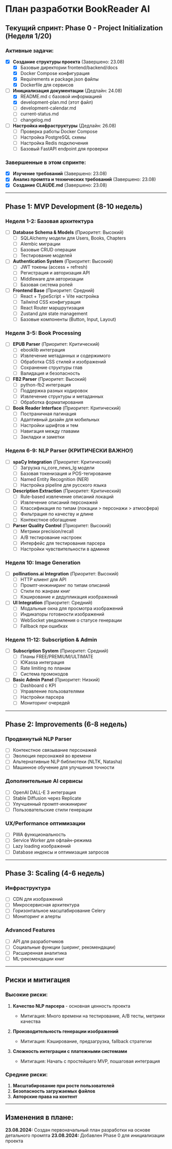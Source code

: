 # План разработки BookReader AI

## Текущий спринт: Phase 0 - Project Initialization (Неделя 1/20)

### Активные задачи:
- [x] **Создание структуры проекта** (Завершено: 23.08)
  - [x] Базовые директории frontend/backend/docs
  - [x] Docker Compose конфигурация
  - [x] Requirements и package.json файлы
  - [x] Dockerfile для сервисов

- [ ] **Инициализация документации** (Дедлайн: 24.08)
  - [x] README.md с базовой информацией
  - [x] development-plan.md (этот файл)  
  - [ ] development-calendar.md
  - [ ] current-status.md
  - [ ] changelog.md

- [ ] **Настройка инфраструктуры** (Дедлайн: 26.08)
  - [ ] Проверка работы Docker Compose
  - [ ] Настройка PostgreSQL схемы
  - [ ] Настройка Redis подключения
  - [ ] Базовый FastAPI endpoint для проверки

### Завершенные в этом спринте:
- [x] **Изучение требований** (Завершено: 23.08)
- [x] **Анализ промпта и технических требований** (Завершено: 23.08)
- [x] **Создание CLAUDE.md** (Завершено: 23.08)

---

## Phase 1: MVP Development (8-10 недель)

### Неделя 1-2: Базовая архитектура
- [ ] **Database Schema & Models** (Приоритет: Высокий)
  - [ ] SQLAlchemy модели для Users, Books, Chapters
  - [ ] Alembic миграции  
  - [ ] Базовые CRUD операции
  - [ ] Тестирование моделей

- [ ] **Authentication System** (Приоритет: Высокий)
  - [ ] JWT токены (access + refresh)
  - [ ] Регистрация и авторизация API
  - [ ] Middleware для авторизации
  - [ ] Базовая система ролей

- [ ] **Frontend Base** (Приоритет: Средний)
  - [ ] React + TypeScript + Vite настройка
  - [ ] Tailwind CSS конфигурация
  - [ ] React Router маршрутизация
  - [ ] Zustand для state management
  - [ ] Базовые компоненты (Button, Input, Layout)

### Неделя 3-5: Book Processing
- [ ] **EPUB Parser** (Приоритет: Критический)
  - [ ] ebooklib интеграция
  - [ ] Извлечение метаданных и содержимого
  - [ ] Обработка CSS стилей и изображений
  - [ ] Сохранение структуры глав
  - [ ] Валидация и безопасность

- [ ] **FB2 Parser** (Приоритет: Высокий)
  - [ ] python-fb2 интеграция  
  - [ ] Поддержка разных кодировок
  - [ ] Извлечение структуры и метаданных
  - [ ] Обработка форматирования

- [ ] **Book Reader Interface** (Приоритет: Критический)
  - [ ] Постраничная пагинация
  - [ ] Адаптивный дизайн для мобильных
  - [ ] Настройки шрифтов и тем
  - [ ] Навигация между главами
  - [ ] Закладки и заметки

### Неделя 6-9: NLP Parser (КРИТИЧЕСКИ ВАЖНО!)
- [ ] **spaCy Integration** (Приоритет: Критический)
  - [ ] Загрузка ru_core_news_lg модели
  - [ ] Базовая токенизация и POS-тегирование
  - [ ] Named Entity Recognition (NER)
  - [ ] Настройка pipeline для русского языка

- [ ] **Description Extraction** (Приоритет: Критический)
  - [ ] Rule-based извлечение описаний локаций
  - [ ] Извлечение описаний персонажей
  - [ ] Классификация по типам (локации > персонажи > атмосфера)
  - [ ] Фильтрация по качеству и длине
  - [ ] Контекстное обогащение

- [ ] **Parser Quality Control** (Приоритет: Высокий)
  - [ ] Метрики precision/recall
  - [ ] A/B тестирование настроек
  - [ ] Интерфейс для тестирования парсера
  - [ ] Настройки чувствительности в админке

### Неделя 10: Image Generation
- [ ] **pollinations.ai Integration** (Приоритет: Высокий)
  - [ ] HTTP клиент для API
  - [ ] Промпт-инжиниринг по типам описаний
  - [ ] Стили по жанрам книг
  - [ ] Кэширование и дедупликация изображений

- [ ] **UI Integration** (Приоритет: Средний)
  - [ ] Модальные окна для просмотра изображений
  - [ ] Индикаторы готовности изображений
  - [ ] WebSocket уведомления о статусе генерации
  - [ ] Fallback при ошибках

### Неделя 11-12: Subscription & Admin
- [ ] **Subscription System** (Приоритет: Средний)
  - [ ] Планы FREE/PREMIUM/ULTIMATE
  - [ ] ЮKassa интеграция
  - [ ] Rate limiting по планам
  - [ ] Система промокодов

- [ ] **Basic Admin Panel** (Приоритет: Низкий)  
  - [ ] Dashboard с KPI
  - [ ] Управление пользователями
  - [ ] Настройки парсера
  - [ ] Мониторинг очередей

---

## Phase 2: Improvements (6-8 недель)

### Продвинутый NLP Parser
- [ ] Контекстное связывание персонажей
- [ ] Эволюция персонажей во времени
- [ ] Альтернативные NLP библиотеки (NLTK, Natasha)
- [ ] Машинное обучение для улучшения точности

### Дополнительные AI сервисы
- [ ] OpenAI DALL-E 3 интеграция
- [ ] Stable Diffusion через Replicate
- [ ] Улучшенный промпт-инжиниринг
- [ ] Пользовательские стили генерации

### UX/Performance оптимизации
- [ ] PWA функциональность
- [ ] Service Worker для офлайн-режима
- [ ] Lazy loading изображений
- [ ] Database индексы и оптимизация запросов

---

## Phase 3: Scaling (4-6 недель)

### Инфраструктура
- [ ] CDN для изображений
- [ ] Микросервисная архитектура
- [ ] Горизонтальное масштабирование Celery
- [ ] Мониторинг и алерты

### Advanced Features
- [ ] API для разработчиков
- [ ] Социальные функции (шеринг, рекомендации)
- [ ] Расширенная аналитика
- [ ] ML-рекомендации книг

---

## Риски и митигация

### Высокие риски:
1. **Качество NLP парсера** - основная ценность проекта
   - Митигация: Много времени на тестирование, A/B тесты, метрики качества

2. **Производительность генерации изображений**
   - Митигация: Кэширование, предзагрузка, fallback стратегии

3. **Сложность интеграции с платежными системами**
   - Митигация: Начать с простейшего MVP, пошаговая интеграция

### Средние риски:
1. **Масштабирование при росте пользователей**
2. **Безопасность загружаемых файлов**
3. **Авторские права на контент**

---

## Изменения в плане:

**23.08.2024:** Создан первоначальный план разработки на основе детального промпта
**23.08.2024:** Добавлен Phase 0 для инициализации проекта